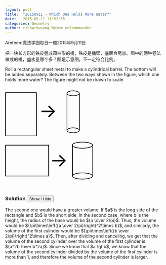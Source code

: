 ```yaml
---
layout: post
title:  "20150911 - Which One Holds More Water?"
date:   2015-09-11 11:52:55
categories: Geometry
author: richardwsong Wyzdm ev3commander
---
```



Areteem魔法学园每日一题2015年9月11日
<br>
<problem>
<p>	
把一块长方形的铁皮卷成圆柱形的桶，铁皮是桶壁，底面会另加。图中的两种卷法做成的桶，盛水量哪个多？图是示意图，不一定符合比例。
</P>
<p>
Roll a rectangular sheet metal to make a cylindrical barrel. The bottom will be added separately. Between the two ways shown in the figure, which one holds more water? The figure might not be drawn to scale.
</p>
<svg width="380" height="330" style="fill:transparent">
  <ellipse cx="220" cy="22" rx="20" ry="8" style="fill:transparent;stroke-width:2;stroke:black;" />
  <ellipse cx="220" cy="142" rx="20" ry="8" style="fill:transparent;stroke-width:2;stroke:black;" />
  <line x1="200" y1="20" x2="200" y2="142" style="stroke:rgb(0,0,0);stroke-width:2" />
  <line x1="240" y1="20" x2="240" y2="142" style="stroke:rgb(0,0,0);stroke-width:2" /> n
  <ellipse cx="250" cy="190" rx="33" ry="10" style="fill:transparent;stroke-width:2;stroke:black;" />
  <ellipse cx="250" cy="290" rx="33" ry="10" style="fill:transparent;stroke-width:2;stroke:black;" />
  <line x1="218" y1="190" x2="218" y2="290" style="stroke:rgb(0,0,0);stroke-width:2" />
  <line x1="282" y1="190" x2="282" y2="290" style="stroke:rgb(0,0,0);stroke-width:2" /> n  
  <rect x="1" y="20" width="100" height="140" style="fill:transparent;stroke:black;stroke-width:2" />
  <rect x="1" y="190" width="140" height="100" style="fill:transparent;stroke:black;stroke-width:2" />
  <text x="110" y="100" style="font-size:60px;fill:black;">→</text>  
  <text x="145" y="260" style="font-size:60px;fill:black;">→</text>
</svg>
</problem>



### Solution <button>Show / Hide</button>


<solution>
The second one would have a greater volume. If $a$ is the long side of the rectangle and $b$ is the short side, in the second case, where b is the height, the radius of the base would be ${a \over 2\pi}$. Thus, the volume would be ${\pi\times\left({a \over 2\pi}\right)^2\times b}$, and similarly, the volume of the first cylinder would be ${\pi\times\left({b \over 2\pi}\right)^2\times a}$. Then, after dividing and canceling, we get that the volume of the second cylinder over the volume of the first cylinder is ${a^2b \over b^2a}$. Since we know that $a \gt b$, we know that the volume of the second cylinder divided by the volume of the first cylinder is more than 1, and therefore the volume of the second cylinder is larger.

</solution>



